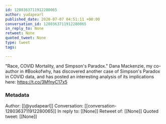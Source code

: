 ```yaml
---
id: 1280363711912280065
author: yudapearl
published_date: 2020-07-07 04:51:11 +00:00
conversation_id: 1280363711912280065
in_reply_to: None
retweet: None
quoted_tweet: None
type: tweet
tags:

---
```


"Race, COVID Mortality, and Simpson's Paradox." Dana Mackenzie, my co-author in #Bookofwhy, has discovered another case of Simpson's Paradox in COVID data, and has posted an interesting analysis of its implications here:
https://t.co/3MfnyC17x5

### Metadata

Author: [[@yudapearl]]
Conversation: [[conversation-1280363711912280065]]
In reply to: [[None]]
Retweet of: [[None]]
Quoted tweet: [[None]]
